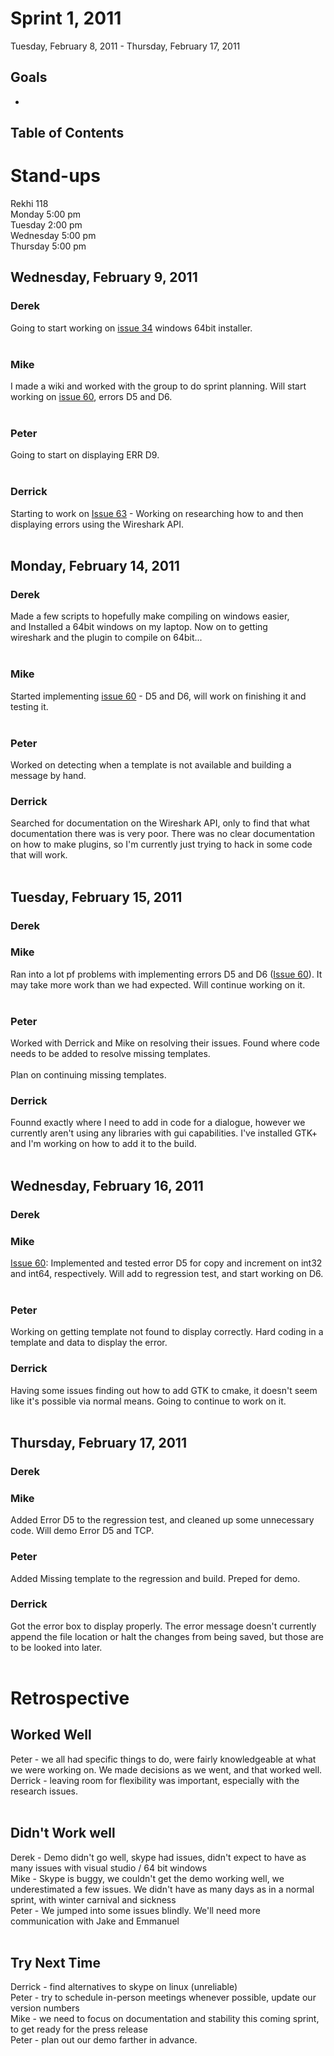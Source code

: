 # Sprint 1, 2011 #
Tuesday, February 8, 2011 - Thursday, February 17, 2011

## Goals ##
  * 

## Table of Contents ##


# Stand-ups #
Rekhi 118<br>
Monday 5:00 pm<br>
Tuesday 2:00 pm<br>
Wednesday 5:00 pm<br>
Thursday 5:00 pm<br>

<h2>Wednesday, February 9, 2011</h2>
<h3>Derek</h3>
Going to start working on <a href='https://code.google.com/p/fast-wireshark/issues/detail?id=34'>issue 34</a> windows 64bit installer.<br>
<br>
<h3>Mike</h3>
I made a wiki and worked with the group to do sprint planning.  Will start working on <a href='https://code.google.com/p/fast-wireshark/issues/detail?id=60'>issue 60</a>, errors D5 and D6.<br>
<br>
<h3>Peter</h3>
Going to start on displaying ERR D9.<br>
<br>
<h3>Derrick</h3>
Starting to work on <a href='https://code.google.com/p/fast-wireshark/issues/detail?id=63'>Issue 63</a> - Working on researching how to and then displaying errors using the Wireshark API.<br>
<br>
<h2>Monday, February 14, 2011</h2>
<h3>Derek</h3>
Made a few scripts to hopefully make compiling on windows easier,<br>
and Installed a 64bit windows on my laptop.  Now on to getting<br>
wireshark and the plugin to compile on 64bit...<br>
<br>
<h3>Mike</h3>
Started implementing <a href='https://code.google.com/p/fast-wireshark/issues/detail?id=60'>issue 60</a> - D5 and D6, will work on finishing it and testing it.<br>
<br>
<h3>Peter</h3>
Worked on detecting when a template is not available and building a message by hand.<br>
<h3>Derrick</h3>
Searched for documentation on the Wireshark API, only to find that what documentation there was is very poor.  There was no clear documentation on how to make plugins, so I'm currently just trying to hack in some code that will work.<br>
<br>
<h2>Tuesday, February 15, 2011</h2>
<h3>Derek</h3>
<h3>Mike</h3>
Ran into a lot pf problems with implementing errors D5 and D6 (<a href='https://code.google.com/p/fast-wireshark/issues/detail?id=60'>Issue 60</a>).  It may take more work than we had expected.  Will continue working on it.<br>
<br>
<h3>Peter</h3>
Worked with Derrick and Mike on resolving their issues.  Found where code needs to be added to resolve missing templates.<br>
<br>
Plan on continuing missing templates.<br>
<h3>Derrick</h3>
Founnd exactly where I need to add in code for a dialogue, however we currently aren't using any libraries with gui capabilities.  I've installed GTK+ and I'm working on how to add it to the build.<br>
<br>
<h2>Wednesday, February 16, 2011</h2>
<h3>Derek</h3>
<h3>Mike</h3>
<a href='https://code.google.com/p/fast-wireshark/issues/detail?id=60'>Issue 60</a>: Implemented and tested error D5 for copy and increment on int32 and int64, respectively.  Will add to regression test, and start working on D6.<br>
<br>
<h3>Peter</h3>
Working on getting template not found to display correctly.  Hard coding in a template and data to display the error.<br>
<h3>Derrick</h3>
Having some issues finding out how to add GTK to cmake, it doesn't seem like it's possible via normal means.  Going to continue to work on it.<br>
<br>
<h2>Thursday, February 17, 2011</h2>
<h3>Derek</h3>
<h3>Mike</h3>
Added Error D5 to the regression test, and cleaned up some unnecessary code.  Will demo Error D5 and TCP.<br>
<h3>Peter</h3>
Added Missing template to the regression and build.  Preped for demo.<br>
<h3>Derrick</h3>
Got the error box to display properly.  The error message doesn't currently append the file location or halt the changes from being saved, but those are to be looked into later.<br>
<br>
<h1>Retrospective</h1>
<h2>Worked Well</h2>
Peter - we all had specific things to do, were fairly knowledgeable at what we were working on.  We made decisions as we went, and that worked well.<br>
Derrick - leaving room for flexibility was important, especially with the research issues.<br>
<br>
<h2>Didn't Work well</h2>
Derek - Demo didn't go well, skype had issues, didn't expect to have as many issues with visual studio / 64 bit windows<br>
Mike - Skype is buggy, we couldn't get the demo working well, we underestimated a few issues.  We didn't have as many days as in a normal sprint, with winter carnival and sickness<br>
Peter - We jumped into some issues blindly.  We'll need more communication with Jake and Emmanuel<br>
<br>
<h2>Try Next Time</h2>
Derrick - find alternatives to skype on linux (unreliable)<br>
Peter - try to schedule in-person meetings whenever possible, update our version numbers<br>
Mike - we need to focus on documentation and stability this coming sprint, to get ready for the press release<br>
Peter - plan out our demo farther in advance.